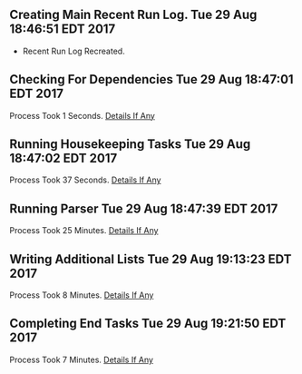 ## Creating Main Recent Run Log. Tue 29 Aug 18:46:51 EDT 2017
* Recent Run Log Recreated.
## Checking For Dependencies Tue 29 Aug 18:47:01 EDT 2017
Process Took 1 Seconds.
[Details If Any](https://github.com/deathbybandaid/piholeparser/blob/master/RecentRunLogs/toplevel/30-Checking-For-Dependencies.md)

## Running Housekeeping Tasks Tue 29 Aug 18:47:02 EDT 2017
Process Took 37 Seconds.
[Details If Any](https://github.com/deathbybandaid/piholeparser/blob/master/RecentRunLogs/toplevel/40-Running-Housekeeping-Tasks.md)

## Running Parser Tue 29 Aug 18:47:39 EDT 2017
Process Took 25 Minutes.
[Details If Any](https://github.com/deathbybandaid/piholeparser/blob/master/RecentRunLogs/toplevel/50-Running-Parser.md)

## Writing Additional Lists Tue 29 Aug 19:13:23 EDT 2017
Process Took 8 Minutes.
[Details If Any](https://github.com/deathbybandaid/piholeparser/blob/master/RecentRunLogs/toplevel/60-Writing-Additional-Lists.md)

## Completing End Tasks Tue 29 Aug 19:21:50 EDT 2017
Process Took 7 Minutes.
[Details If Any](https://github.com/deathbybandaid/piholeparser/blob/master/RecentRunLogs/toplevel/80-Completing-End-Tasks.md)

